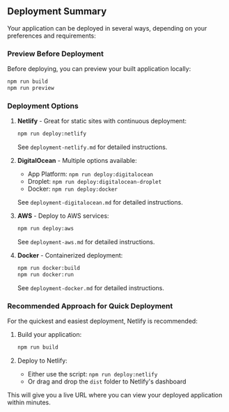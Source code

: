 ## Deployment Summary

Your application can be deployed in several ways, depending on your preferences and requirements:

### Preview Before Deployment

Before deploying, you can preview your built application locally:
```bash
npm run build
npm run preview
```

### Deployment Options

1. **Netlify** - Great for static sites with continuous deployment:
   ```bash
   npm run deploy:netlify
   ```
   See `deployment-netlify.md` for detailed instructions.

2. **DigitalOcean** - Multiple options available:
   - App Platform: `npm run deploy:digitalocean`
   - Droplet: `npm run deploy:digitalocean-droplet`
   - Docker: `npm run deploy:docker`
   
   See `deployment-digitalocean.md` for detailed instructions.

3. **AWS** - Deploy to AWS services:
   ```bash
   npm run deploy:aws
   ```
   See `deployment-aws.md` for detailed instructions.

4. **Docker** - Containerized deployment:
   ```bash
   npm run docker:build
   npm run docker:run
   ```
   See `deployment-docker.md` for detailed instructions.

### Recommended Approach for Quick Deployment

For the quickest and easiest deployment, Netlify is recommended:

1. Build your application:
   ```bash
   npm run build
   ```

2. Deploy to Netlify:
   - Either use the script: `npm run deploy:netlify`
   - Or drag and drop the `dist` folder to Netlify's dashboard

This will give you a live URL where you can view your deployed application within minutes.